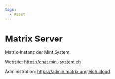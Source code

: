 ```yaml
---
tags:
  - Asset
---
```


# Matrix Server

Matrix-Instanz der Mint System.

Website: <https://chat.mint-system.ch>

Administration: <https://admin.matrix.ungleich.cloud>
